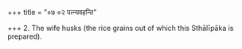 +++
title = "०७ ०२ पत्न्यवहन्ति"

+++
2. The wife husks (the rice grains out of which this Sthālīpāka is prepared).
